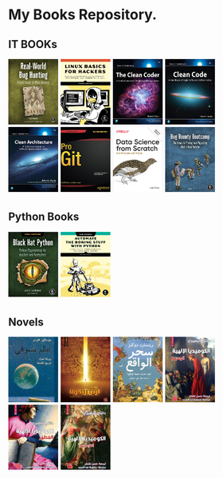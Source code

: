 # My Books Repository.

## IT BOOKs

<img alt="Real World Bug Hunting" align="left" src="IT_Books/real_world_bug_hunting.jpg" style="padding-right:5px;padding-bottom:5px;" width="100">

<img alt="Linux Basics for Hackers" align="left" src="IT_Books/linux_basics_for_hackers.jpg" style="padding-right:5px;padding-bottom:5px;" width="100">

<img alt="The Clean Coder" align="left" src="IT_Books/the_clean_coder.jpg" style="padding-right:5px;padding-bottom:5px;" width="100">

<img alt="Clean Code" align="left" src="IT_Books/clean_code.jpg" style="padding-right:5px;padding-bottom:5px;" width="100">

<img alt="Clean Architecture" align="left" src="IT_Books/clean_architecture.jpg" style="padding-right:5px;padding-bottom:5px;" width="100">

<img alt="Pro Git" align="left" src="IT_Books/pro_git.jpg" style="padding-right:5px;padding-bottom:5px;" width="100">

<img alt="Data Science From Scratch" align="left" src="IT_Books/data_science_from_scratch.jpg" style="padding-right:5px;padding-bottom:5px;" width="100">

<img alt="Bug Bounty Bootcamp" src="IT_Books/bug_bounty_bootcamp.jpg" style="padding-bottom:5px;" width="100">


## Python Books

<img alt="Black Hat Python 2nd Edition" align="left" src="Python_Books/black_hat_python_2E.jpg" style="padding-right:5px;padding-bottom:5px;" width="100">

<img alt="Automate The Boring Stuff With Python 2nd Edition" src="Python_Books/automate_the_boring_stuff_with_python_2E.jpg" style="padding-bottom:5px;" width="100">

## Novels

<img alt="Sophie's World" align="left" src="Novels/sophie_s_world.jpg" style="padding-right:5px;padding-bottom:5px;" width="100">

<img alt="Zykola Land" align="left" src="Novels/zykola_land.jpg" style="padding-right:5px;padding-bottom:5px;" width="100">

<img alt="The Magic of Reality" align="left" src="Novels/the_magic_of_reality.jpg" style="padding-right:5px;padding-bottom:5px;" width="100">

<img alt="The Divine Comedy 1" align="left" src="Novels/divine_comedy_1.jpg" style="padding-right:5px;padding-bottom:5px;" width="100">

<img alt="The Divine Comedy 2" align="left" src="Novels/divine_comedy_2.jpg" style="padding-right:5px;padding-bottom:5px;" width="100">

<img alt="The Divine Comedy 3" src="Novels/divine_comedy_3.jpg" style="padding-bottom:5px;" width="100">
